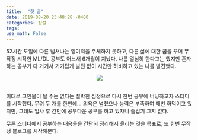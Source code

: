 ```yaml
---
title:  "첫 글"
date: 2019-08-20 23:48:28 -0400
categories: 잡설
tags:
use_math: False
---
```



52시간 도입에 따른 넘쳐나는 잉여력을 주체하지 못하고, 다른 삶에 대한 꿈을 꾸며 무작정 시작한 ML/DL 공부도 어느새 6개월이 지났다. 나름 열심히 한다고는 했지만 혼자 하는 공부가 다 거기서 거기답게 발전 없이 시간만 허비하고 있는 나를 발견했다. 

<center>
<img src ='http://cfs10.blog.daum.net/image/12/blog/2007/12/09/17/09/475ba2723a1b6&filename=%EC%9D%B4%EC%A0%9C%EB%B6%80%ED%84%B4%EC%A0%95%EB%A7%90%EA%B3%B5%EB%B6%80%EB%BF%90%EC%9D%B4%EC%95%BC.jpg'>
</center>
<br>

이대로 고인물이 될 수는 없다는 절박한 심정으로 다시 한번 공부에 버닝하고자 스터디를 시작했다. 무려 두 개를 한번에... 의욕은 넘쳤으나 능력은 부족하여 매번 허덕이고 있지만, 그래도 입사 후 간만에 공부다운 공부를 하고 있자니 즐겁기 그지 없다. 

무튼 스터디에서 공부하는 내용들을 간단히 정리해서 올리는 것을 목표로, 또 한번 무작정 블로그를 시작해본다.

